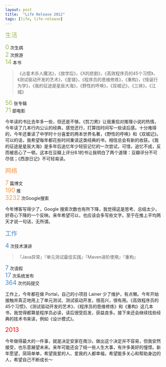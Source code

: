 ```yaml
---
layout: post
title:  "Life Release 2012"
tags: [life, life-release]
---
```


<span style="color:#9BBB59; font-size: 1.4em;">生活</span>

<span style="color:#9BBB59; font-size: 1.4em;">0</span> 次生病<br>
<span style="color:#9BBB59; font-size: 1.4em;">2</span> 次旅游<br>
<span style="color:#9BBB59; font-size: 1.4em;">14</span> 本书

> 《占星术杀人魔法》，《放学后》，《X的悲剧》，《高效程序员的45个习惯》，《测试驱动开发的艺术》，《差错》，《程序员的思维修炼》，《重构》，《怪诞行为学》，《我的征途是星辰大海》，《野性的呼唤》，《双城记》，《三体》，《江城》

<span style="color:#9BBB59; font-size: 1.4em;">56</span>  张专辑  
<span style="color:#9BBB59; font-size: 1.4em;">71</span>  部电影

今年读的书比去年多一些，但还是不够。《剪刀男》让我重拾对推理小说的热情，今年读了几本行内公认的经典，感觉还行，打算找时间写一些读后感。十分难得的，今年还重读了中学时十分喜爱的两本世界名著，《野性的呼唤》和《双城记》。可以的话，我希望每年都花些时间重读这类经典的书，相信总会有新的收获。《我的征途是星辰大海》是多年后追忆年少轻狂记忆的一次尝试，可惜，追忆不成，反而被恶心了一顿。这本在豆瓣上评分8.1的书让我明白了两个道理：豆瓣评分不可尽信；《西游日记》不可轻易读。

<span style="color:#F79646; font-size: 1.4em;">网络</span>

<span style="color:#F79646; font-size: 1.4em;">7</span> 篇博文<br>
<span style="color:#F79646; font-size: 1.4em;">190</span> 推<br>
<span style="color:#F79646; font-size: 1.4em;">3232</span> 次Google搜索

今年博客写得少了，Google 搜索次数也有所下降，我觉得这是思考、总结太少，好奇心下降的一个反映。来年希望可以，也应该会多写些文字。至于在推上平均两天才说一句话，无所谓。

<span style="color:#428BCA; font-size: 1.4em;">工作</span>

<span style="color:#428BCA; font-size: 1.4em;">4</span> 次技术演讲

> 『Java异常』『单元测试最佳实践』『Maven进阶使用』『重构』

<span style="color:#428BCA; font-size: 1.4em;">7</span> 次请假<br>
<span style="color:#428BCA; font-size: 1.4em;">17</span> 次系统发布<br>
<span style="color:#428BCA; font-size: 1.4em;">364</span> 次代码提交

工作上，今年都在做 Portal，自己的小项目 Lainer 少了维护，有点懒。今年开始接触并真正地用上了单元测试、测试驱动开发，很高兴，很有用。《高效程序员的45个习惯》、《测试驱动开发的艺术》、《程序员的思维修炼》和《重构》这几本书，我觉得都算是程序员必读，读后很受启发，获益良多。接下来还会继续找些经典的技术书来读，例如《设计模式》。

<span style="color:red; font-size: 1.4em;">2013</span>

今年做得最大的一件事，就是决定安家在南沙。做出这个决定并不容易，但我安然接受，也乐意展望未来。来年可能还会了结一些人生大事，有许多美好的憧憬。新年愿望，简简单单，希望我爱的人、爱我的人都幸福，希望能多关心和帮助身边的人，希望自己不断成长～